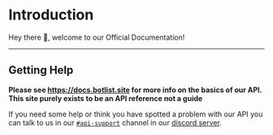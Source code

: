 # Introduction

Hey there 👋, welcome to our Official Documentation!

---

## Getting Help

**Please see https://docs.botlist.site for more info on the basics of our API. This site purely exists to be an API reference not a guide**

If you need some help or think you have spotted a problem with our API you can talk to us in our 
[`#api-support`](https://discord.com/channels/758641373074423808/826363644295643136) channel in our [discord server](https://infinitybotlist.com/discord).